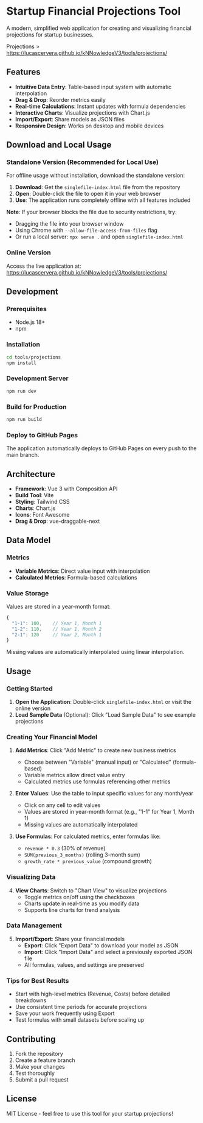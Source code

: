 # Startup Financial Projections Tool

A modern, simplified web application for creating and visualizing financial projections for startup businesses.

Projections > https://lucascervera.github.io/kNNowledgeV3/tools/projections/


## Features

- **Intuitive Data Entry**: Table-based input system with automatic interpolation
- **Drag & Drop**: Reorder metrics easily
- **Real-time Calculations**: Instant updates with formula dependencies
- **Interactive Charts**: Visualize projections with Chart.js
- **Import/Export**: Share models as JSON files
- **Responsive Design**: Works on desktop and mobile devices

## Download and Local Usage

### Standalone Version (Recommended for Local Use)

For offline usage without installation, download the standalone version:

1. **Download**: Get the `singlefile-index.html` file from the repository
2. **Open**: Double-click the file to open it in your web browser
3. **Use**: The application runs completely offline with all features included

**Note**: If your browser blocks the file due to security restrictions, try:
- Dragging the file into your browser window
- Using Chrome with `--allow-file-access-from-files` flag
- Or run a local server: `npx serve .` and open `singlefile-index.html`

### Online Version

Access the live application at: https://lucascervera.github.io/kNNowledgeV3/tools/projections/

## Development

### Prerequisites
- Node.js 18+
- npm

### Installation
```bash
cd tools/projections
npm install
```

### Development Server
```bash
npm run dev
```

### Build for Production
```bash
npm run build
```

### Deploy to GitHub Pages
The application automatically deploys to GitHub Pages on every push to the main branch.

## Architecture

- **Framework**: Vue 3 with Composition API
- **Build Tool**: Vite
- **Styling**: Tailwind CSS
- **Charts**: Chart.js
- **Icons**: Font Awesome
- **Drag & Drop**: vue-draggable-next

## Data Model

### Metrics
- **Variable Metrics**: Direct value input with interpolation
- **Calculated Metrics**: Formula-based calculations

### Value Storage
Values are stored in a year-month format:
```javascript
{
  "1-1": 100,    // Year 1, Month 1
  "1-2": 110,    // Year 1, Month 2
  "2-1": 120     // Year 2, Month 1
}
```

Missing values are automatically interpolated using linear interpolation.

## Usage

### Getting Started

1. **Open the Application**: Double-click `singlefile-index.html` or visit the online version
2. **Load Sample Data** (Optional): Click "Load Sample Data" to see example projections

### Creating Your Financial Model

1. **Add Metrics**: Click "Add Metric" to create new business metrics
   - Choose between "Variable" (manual input) or "Calculated" (formula-based)
   - Variable metrics allow direct value entry
   - Calculated metrics use formulas referencing other metrics

2. **Enter Values**: Use the table to input specific values for any month/year
   - Click on any cell to edit values
   - Values are stored in year-month format (e.g., "1-1" for Year 1, Month 1)
   - Missing values are automatically interpolated

3. **Use Formulas**: For calculated metrics, enter formulas like:
   - `revenue * 0.3` (30% of revenue)
   - `SUM(previous_3_months)` (rolling 3-month sum)
   - `growth_rate * previous_value` (compound growth)

### Visualizing Data

4. **View Charts**: Switch to "Chart View" to visualize projections
   - Toggle metrics on/off using the checkboxes
   - Charts update in real-time as you modify data
   - Supports line charts for trend analysis

### Data Management

5. **Import/Export**: Share your financial models
   - **Export**: Click "Export Data" to download your model as JSON
   - **Import**: Click "Import Data" and select a previously exported JSON file
   - All formulas, values, and settings are preserved

### Tips for Best Results

- Start with high-level metrics (Revenue, Costs) before detailed breakdowns
- Use consistent time periods for accurate projections
- Save your work frequently using Export
- Test formulas with small datasets before scaling up

## Contributing

1. Fork the repository
2. Create a feature branch
3. Make your changes
4. Test thoroughly
5. Submit a pull request

## License

MIT License - feel free to use this tool for your startup projections!